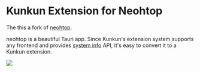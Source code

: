 # Kunkun Extension for Neohtop

The this a fork of [neohtop](https://github.com/Abdenasser/neohtop).

neohtop is a beautiful Tauri app. Since Kunkun's extension system supports any frontend and provides [system info](https://docs.kunkun.sh/developer/api/sysinfo/) API, it's easy to convert it to a Kunkun extension.

![](https://imgur.com/D8VHDEz.png)
